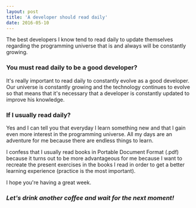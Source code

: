 ```yaml
---
layout: post
title: 'A developer should read daily'
date: 2016-05-10
---
```


The best developers I know tend to read daily to update themselves regarding the programming universe that is and always will be constantly growing.

### You must read daily to be a good developer?

It's really important to read daily to constantly evolve as a good developer. Our universe is constantly growing and the technology continues to evolve so that means that it's necessary that a developer is constantly updated to improve his knowledge.

### If I usually read daily?

Yes and I can tell you that everyday I learn something new and that I gain even more interest in the programming universe. All my days are an adventure for me because there are endless things to learn.

I confess that I usually read books in Portable Document Format (.pdf) because it turns out to be more advantageous for me because I want to recreate the present exercises in the books I read in order to get a better learning experience (practice is the most important).

I hope you're having a great week.

### *Let's drink another coffee and wait for the next moment!*